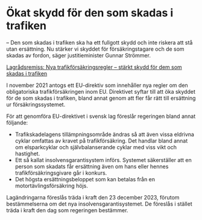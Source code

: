 # Ökat skydd för den som skadas i trafiken

– Den som skadas i trafiken ska ha ett fullgott skydd och inte riskera att stå utan ersättning. Nu stärker vi skyddet för försäkringstagare och de som skadas av fordon, säger justitieminister Gunnar Strömmer.

[Lagrådsremiss: Nya trafik­försäkrings­regler – stärkt skydd för dem som skadas i trafiken](/rattsliga-dokument/lagradsremiss/2023/06/nya-trafikforsakringsregler--starkt-skydd-for-dem-som-skadas-i-trafiken/ "Nya trafikförsäkringsregler – stärkt skydd för dem som skadas i trafiken")

I november 2021 antogs ett EU-direktiv som innehåller nya regler om den obligatoriska trafikförsäkringen inom EU. Direktivet syftar till att öka skyddet för de som skadas i trafiken, bland annat genom att fler får rätt till ersättning ur försäkringssystemet.

För att genomföra EU-direktivet i svensk lag föreslår regeringen bland annat följande:

* Trafikskadelagens tillämpningsområde ändras så att även vissa eldrivna cyklar omfattas av kravet på trafikförsäkring. Det handlar bland annat om elsparkcyklar och självbalanserande cyklar med viss vikt och hastighet.
* Ett så kallat insolvensgarantisystem införs. Systemet säkerställer att en person som skadats får ersättning även om hans eller hennes trafikförsäkringsgivare går i konkurs.
* Det högsta ersättningsbeloppet som kan betalas från en motortävlingsförsäkring höjs.

Lagändringarna föreslås träda i kraft den 23 december 2023, förutom bestämmelserna om det nya insolvensgarantisystemet. De föreslås i stället träda i kraft den dag som regeringen bestämmer.
